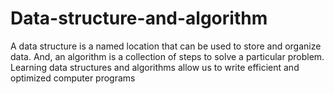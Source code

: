 # Data-structure-and-algorithm
A data structure is a named location that can be used to store and organize data. And, an algorithm is a collection of steps to solve a particular problem. Learning data structures and algorithms allow us to write efficient and optimized computer programs
